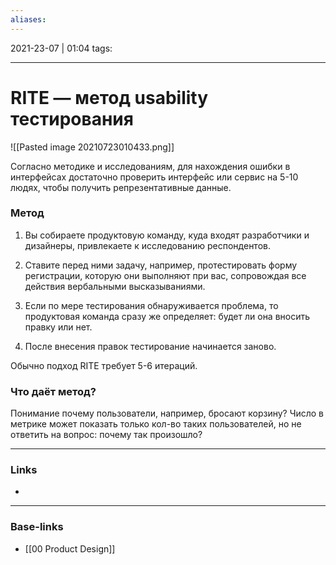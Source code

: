 ```yaml
---
aliases:
---
```

2021-23-07 | 01:04
tags: 
___

# RITE — метод usability тестирования

![[Pasted image 20210723010433.png]]

Согласно методике и исследованиям, для нахождения ошибки в интерфейсах достаточно проверить интерфейс или сервис на 5-10 людях, чтобы получить репрезентативные данные.

### Метод
1.  Вы собираете продуктовую команду, куда входят разработчики и дизайнеры, привлекаете к исследованию респондентов.
    
2.  Ставите перед ними задачу, например, протестировать форму регистрации, которую они выполняют при вас, сопровождая все действия вербальными высказываниями.
    
3.  Если по мере тестирования обнаруживается проблема, то продуктовая команда сразу же определяет: будет ли она вносить правку или нет.
    
4.  После внесения правок тестирование начинается заново.
    

Обычно подход RITE требует 5-6 итераций.


### Что даёт метод?
Понимание почему пользователи, например, бросают корзину? Число в метрике может показать только кол-во таких пользователей, но не ответить на вопрос: почему так произошло?

___
### Links
- 

___
### Base-links
- [[00 Product Design]]

